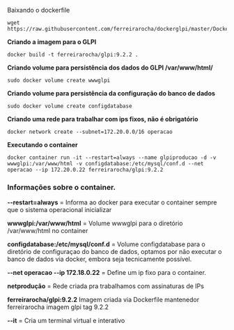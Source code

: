 Baixando o dockerfile

```
wget https://raw.githubusercontent.com/ferreirarocha/dockerglpi/master/Dockerfile
```



**Criando a imagem para o GLPI**

```
docker build -t ferreirarocha/glpi:9.2.2 .
```



**Criando volume para persistência dos dados do GLPI /var/www/html/**

```
sudo docker volume create wwwglpi
```

**Criando volume para persistência da configuração do banco de dados**

```
sudo docker volume create configdatabase
```



**Criando uma rede para trabalhar com ips fixos, não é obrigatório**

```
docker network create --subnet=172.20.0.0/16 operacao
```

**Executando o container**

```
docker container run -it --restart=always --name glpiproducao -d -v wwwglpi:/var/www/html -v configdatabase:/etc/mysql/conf.d --net operacao --ip 172.20.0.22 ferreirarocha/glpi:9.2.2

```



### **Informações sobre o container.**

 **--restart=always**  = Informa ao docker para executar o container sempre que o sistema operacional inicializar

**wwwglpi:/var/www/html** = Volume wwwglpi para o diretório /var/www/html no container

**configdatabase:/etc/mysql/conf.d** = Volume configdatabase para o diretório de configuraçao do banco de dados, optamos por não executar o banco de dados via docker, embora seja tecnicamente possível.

**--net operacao --ip 172.18.0.22** = Define um ip fixo para o container.

**netprodução** = Rede criada pra  trabalhamos com assinaturas de IPs

**ferreirarocha/glpi:9.2.2** Imagem criada via Dockerfile mantenedor ferreirarocha imagem glpi tag 9.2.2

**--it** = Cria um terminal virtual e interativo









## 